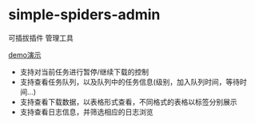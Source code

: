# simple-spiders-admin
可插拔插件  管理工具

[demo演示](https://duiliuliu.github.io/simple-spiders-admin/)

- 支持对当前任务进行暂停/继续下载的控制
- 支持查看任务队列，以及队列中的任务信息(级别，加入队列时间，等待时间...)
- 支持查看下载数据，以表格形式查看，不同格式的表格以标签分别展示
- 支持查看日志信息，并筛选相应的日志浏览
